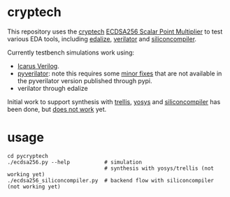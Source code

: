 # cryptech

This repository uses the [cryptech](https://cryptech.is/) [ECDSA256 Scalar Point Multiplier](https://git.cryptech.is/core/pkey/ecdsa256/) to test various EDA tools, including [edalize](https://github.com/olofk/edalize), [verilator](https://www.veripool.org/verilator/) and [siliconcompiler](https://www.siliconcompiler.com/).

Currently testbench simulations work using:
- [Icarus Verilog](http://iverilog.icarus.com/).
- [pyverilator](https://pypi.org/project/PyVerilator/): note this requires some [minor fixes](https://github.com/csail-csg/pyverilator/issues/16) that are not available in the pyverilator version published through pypi.
- verilator through edalize 

Initial work to support synthesis with [trellis](https://github.com/YosysHQ/prjtrellis), [yosys](https://yosyshq.net/yosys/) and [siliconcompiler](https://www.siliconcompiler.com/) has been done, but [does not work](https://github.com/siliconcompiler/siliconcompiler/discussions/1179) yet.

# usage

    cd pycryptech
    ./ecdsa256.py --help           # simulation
                                   # synthesis with yosys/trellis (not working yet)
    ./ecdsa256_siliconcompiler.py  # backend flow with siliconcompiler (not working yet)
  
